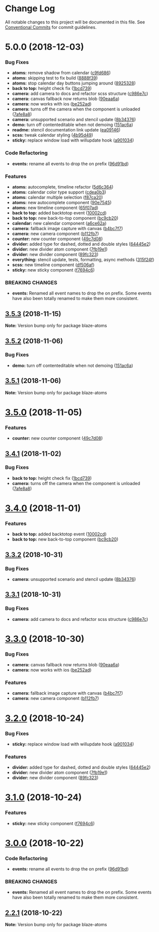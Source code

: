 # Change Log

All notable changes to this project will be documented in this file.
See [Conventional Commits](https://conventionalcommits.org) for commit guidelines.

# 5.0.0 (2018-12-03)


### Bug Fixes

* **atoms:** remove shadow from calendar ([c9fd686](https://github.com/BlazeUI/blaze/commit/c9fd686))
* **atoms:** skipping test to fix build ([8888f39](https://github.com/BlazeUI/blaze/commit/8888f39))
* **atoms:** stop calendar day buttons jumping around ([8925328](https://github.com/BlazeUI/blaze/commit/8925328))
* **back to top:** height check fix ([1bcd739](https://github.com/BlazeUI/blaze/commit/1bcd739))
* **camera:** add camera to docs and refactor scss structure ([c986e7c](https://github.com/BlazeUI/blaze/commit/c986e7c))
* **camera:** canvas fallback now returns blob ([90eaa6a](https://github.com/BlazeUI/blaze/commit/90eaa6a))
* **camera:** now works with ios ([be252ad](https://github.com/BlazeUI/blaze/commit/be252ad))
* **camera:** turns off the camera when the component is unloaded ([7afe8a8](https://github.com/BlazeUI/blaze/commit/7afe8a8))
* **camera:** unsupported scenario and stencil update ([8b34376](https://github.com/BlazeUI/blaze/commit/8b34376))
* **demo:** turn off contenteditable when not demoing ([151ac6a](https://github.com/BlazeUI/blaze/commit/151ac6a))
* **readme:** stencil documentation link update ([ea09146](https://github.com/BlazeUI/blaze/commit/ea09146))
* **scss:** tweak calendar styling ([4b95d49](https://github.com/BlazeUI/blaze/commit/4b95d49))
* **sticky:** replace window load with willupdate hook ([a901034](https://github.com/BlazeUI/blaze/commit/a901034))


### Code Refactoring

* **events:** rename all events to drop the on prefix ([96d91bd](https://github.com/BlazeUI/blaze/commit/96d91bd))


### Features

* **atoms:** autocomplete, timeline refactor ([5d6c364](https://github.com/BlazeUI/blaze/commit/5d6c364))
* **atoms:** calendar color type support ([cdea0b3](https://github.com/BlazeUI/blaze/commit/cdea0b3))
* **atoms:** calendar multiple selection ([f87ca20](https://github.com/BlazeUI/blaze/commit/f87ca20))
* **atoms:** new autocomplete component ([90e7545](https://github.com/BlazeUI/blaze/commit/90e7545))
* **atoms:** new timeline component ([65f07ad](https://github.com/BlazeUI/blaze/commit/65f07ad))
* **back to top:** added backtotop event ([10002cd](https://github.com/BlazeUI/blaze/commit/10002cd))
* **back to top:** new back-to-top component ([bc9cb20](https://github.com/BlazeUI/blaze/commit/bc9cb20))
* **calendar:** new calendar component ([a6ce62a](https://github.com/BlazeUI/blaze/commit/a6ce62a))
* **camera:** fallback image capture with canvas ([b4bc7f7](https://github.com/BlazeUI/blaze/commit/b4bc7f7))
* **camera:** new camera component ([b112fb7](https://github.com/BlazeUI/blaze/commit/b112fb7))
* **counter:** new counter component ([49c7d08](https://github.com/BlazeUI/blaze/commit/49c7d08))
* **divider:** added type for dashed, dotted and double styles ([64445e2](https://github.com/BlazeUI/blaze/commit/64445e2))
* **divider:** new divider atom component ([7fb19e1](https://github.com/BlazeUI/blaze/commit/7fb19e1))
* **divider:** new divider component ([89fc323](https://github.com/BlazeUI/blaze/commit/89fc323))
* **everything:** stencil update, tests, formatting, async methods ([315f24f](https://github.com/BlazeUI/blaze/commit/315f24f))
* **scss:** new timeline component ([df506af](https://github.com/BlazeUI/blaze/commit/df506af))
* **sticky:** new sticky component ([f7694c6](https://github.com/BlazeUI/blaze/commit/f7694c6))


### BREAKING CHANGES

* **events:** Renamed all event names to drop the on prefix. Some events have also been totally renamed to make them more consistent.





## [3.5.3](https://github.com/BlazeUI/blaze/compare/blaze-atoms@3.5.2...blaze-atoms@3.5.3) (2018-11-15)

**Note:** Version bump only for package blaze-atoms

## [3.5.2](https://github.com/BlazeUI/blaze/compare/blaze-atoms@3.5.1...blaze-atoms@3.5.2) (2018-11-06)

### Bug Fixes

- **demo:** turn off contenteditable when not demoing ([151ac6a](https://github.com/BlazeUI/blaze/commit/151ac6a))

## [3.5.1](https://github.com/BlazeUI/blaze/compare/blaze-atoms@3.5.0...blaze-atoms@3.5.1) (2018-11-06)

**Note:** Version bump only for package blaze-atoms

# [3.5.0](https://github.com/BlazeUI/blaze/compare/blaze-atoms@3.4.1...blaze-atoms@3.5.0) (2018-11-05)

### Features

- **counter:** new counter component ([49c7d08](https://github.com/BlazeUI/blaze/commit/49c7d08))

## [3.4.1](https://github.com/BlazeUI/blaze/compare/blaze-atoms@3.4.0...blaze-atoms@3.4.1) (2018-11-02)

### Bug Fixes

- **back to top:** height check fix ([1bcd739](https://github.com/BlazeUI/blaze/commit/1bcd739))
- **camera:** turns off the camera when the component is unloaded ([7afe8a8](https://github.com/BlazeUI/blaze/commit/7afe8a8))

# [3.4.0](https://github.com/BlazeUI/blaze/compare/blaze-atoms@3.3.2...blaze-atoms@3.4.0) (2018-11-01)

### Features

- **back to top:** added backtotop event ([10002cd](https://github.com/BlazeUI/blaze/commit/10002cd))
- **back to top:** new back-to-top component ([bc9cb20](https://github.com/BlazeUI/blaze/commit/bc9cb20))

## [3.3.2](https://github.com/BlazeUI/blaze/compare/blaze-atoms@3.3.1...blaze-atoms@3.3.2) (2018-10-31)

### Bug Fixes

- **camera:** unsupported scenario and stencil update ([8b34376](https://github.com/BlazeUI/blaze/commit/8b34376))

## [3.3.1](https://github.com/BlazeUI/blaze/compare/blaze-atoms@3.3.0...blaze-atoms@3.3.1) (2018-10-31)

### Bug Fixes

- **camera:** add camera to docs and refactor scss structure ([c986e7c](https://github.com/BlazeUI/blaze/commit/c986e7c))

# [3.3.0](https://github.com/BlazeUI/blaze/compare/blaze-atoms@3.2.0...blaze-atoms@3.3.0) (2018-10-30)

### Bug Fixes

- **camera:** canvas fallback now returns blob ([90eaa6a](https://github.com/BlazeUI/blaze/commit/90eaa6a))
- **camera:** now works with ios ([be252ad](https://github.com/BlazeUI/blaze/commit/be252ad))

### Features

- **camera:** fallback image capture with canvas ([b4bc7f7](https://github.com/BlazeUI/blaze/commit/b4bc7f7))
- **camera:** new camera component ([b112fb7](https://github.com/BlazeUI/blaze/commit/b112fb7))

# [3.2.0](https://github.com/BlazeUI/blaze/compare/blaze-atoms@3.1.0...blaze-atoms@3.2.0) (2018-10-24)

### Bug Fixes

- **sticky:** replace window load with willupdate hook ([a901034](https://github.com/BlazeUI/blaze/commit/a901034))

### Features

- **divider:** added type for dashed, dotted and double styles ([64445e2](https://github.com/BlazeUI/blaze/commit/64445e2))
- **divider:** new divider atom component ([7fb19e1](https://github.com/BlazeUI/blaze/commit/7fb19e1))
- **divider:** new divider component ([89fc323](https://github.com/BlazeUI/blaze/commit/89fc323))

# [3.1.0](https://github.com/BlazeUI/blaze/compare/blaze-atoms@3.0.0...blaze-atoms@3.1.0) (2018-10-24)

### Features

- **sticky:** new sticky component ([f7694c6](https://github.com/BlazeUI/blaze/commit/f7694c6))

# [3.0.0](https://github.com/BlazeUI/blaze/compare/blaze-atoms@2.2.1...blaze-atoms@3.0.0) (2018-10-22)

### Code Refactoring

- **events:** rename all events to drop the on prefix ([96d91bd](https://github.com/BlazeUI/blaze/commit/96d91bd))

### BREAKING CHANGES

- **events:** Renamed all event names to drop the on prefix. Some events have also been totally renamed to make them more consistent.

## [2.2.1](https://github.com/BlazeUI/blaze/compare/blaze-atoms@2.2.0...blaze-atoms@2.2.1) (2018-10-22)

**Note:** Version bump only for package blaze-atoms
